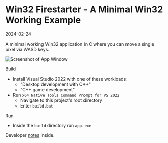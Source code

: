 # Win32 Firestarter - A Minimal Win32 Working Example

2024-02-24

A minimal working Win32 application in C where you can move a single pixel via WASD keys.

![Screenshot of App Window](screenshot.png)

Build
- Install Visual Studio 2022 with one of these workloads:
    - "Desktop development with C++"
    - "C++ game development"
- Run `x64 Native Tools Command Prompt for VS 2022`
  - Navigate to this project's root directory
  - Enter `build.bat`

Run
- Inside the `build` directory run `app.exe`

Developer [notes](notes.md) inside.

